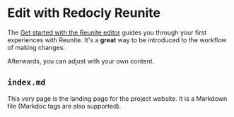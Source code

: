 # Edit with Redocly Reunite

The [Get started with the Reunite editor](https://redocly.com/docs/realm/get-started/start-reunite-editor) guides you through your first experiences with Reunite.
It's a **great** way to be introduced to the workflow of making changes.

Afterwards, you can adjust with your own content.

## `index.md`
This very page is the landing page for the project website.
It is a Markdown file (Markdoc tags are also supported).

